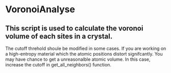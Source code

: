# VoronoiAnalyse
## This script is used to calculate the voronoi volume of each sites in a crystal.


The cutoff threhold shoule be modified in some cases. 
If you are working on a high-entropy material which the atomic positions distort signifcantly.
You may have chance to get a unreasonalble atomic volume. In this case, increase the cutoff 
in get_all_neighbors() function.
